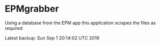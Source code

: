 # EPMgrabber
Using a database from the EPM app this application scrapes the files as required


Latest backup: Sun Sep 1 20:14:02 UTC 2019
